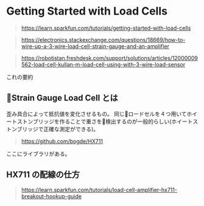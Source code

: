 # Getting Started with Load Cells

> https://learn.sparkfun.com/tutorials/getting-started-with-load-cells

>https://electronics.stackexchange.com/questions/18669/how-to-wire-up-a-3-wire-load-cell-strain-gauge-and-an-amplifier

>https://robotistan.freshdesk.com/support/solutions/articles/12000009562-load-cell-kullan-m-load-cell-using-with-3-wire-load-sensor

これの要約

## Strain Gauge Load Cell とは

歪み具合によって抵抗値を変化させるもの。
同じロードセルを４つ用いてホイートストンブリッジを作ることで重さを検出するのが一般的らしい(ホイートストンブリッジで正確な測定ができる)。

>https://github.com/bogde/HX711

ここにライブラリがある。

## HX711 の配線の仕方

>https://learn.sparkfun.com/tutorials/load-cell-amplifier-hx711-breakout-hookup-guide